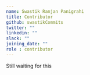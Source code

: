 ```yaml
---
name: Swastik Ranjan Panigrahi
title: Contributor
github: swastikCommits
twitter: ""
linkedin: ""
slack: ""
joining_date: ""
role : contributor
---
```


Still waiting for this
